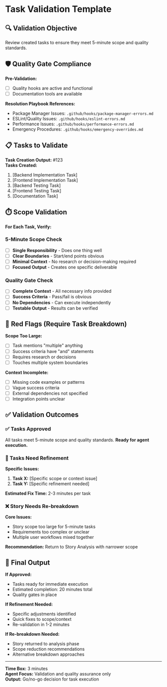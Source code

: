 # Task Validation Template

## 🔍 Validation Objective
Review created tasks to ensure they meet 5-minute scope and quality standards.

## 🛡️ Quality Gate Compliance
**Pre-Validation:**
- [ ] Quality hooks are active and functional
- [ ] Documentation tools are available

**Resolution Playbook References:**
- Package Manager Issues: `.github/hooks/package-manager-errors.md`
- ESLint/Quality Issues: `.github/hooks/eslint-errors.md`
- Performance Issues: `.github/hooks/performance-errors.md`
- Emergency Procedures: `.github/hooks/emergency-overrides.md`

## 📋 Tasks to Validate
**Task Creation Output:** #123  
**Tasks Created:**
1. [Backend Implementation Task]
2. [Frontend Implementation Task]
3. [Backend Testing Task]
4. [Frontend Testing Task]
5. [Documentation Task]

## ⏱️ Scope Validation
**For Each Task, Verify:**

### **5-Minute Scope Check**
- [ ] **Single Responsibility** - Does one thing well
- [ ] **Clear Boundaries** - Start/end points obvious
- [ ] **Minimal Context** - No research or decision-making required
- [ ] **Focused Output** - Creates one specific deliverable

### **Quality Gate Check**
- [ ] **Complete Context** - All necessary info provided
- [ ] **Success Criteria** - Pass/fail is obvious
- [ ] **No Dependencies** - Can execute independently
- [ ] **Testable Output** - Results can be verified

## 🚨 Red Flags (Require Task Breakdown)
**Scope Too Large:**
- [ ] Task mentions "multiple" anything
- [ ] Success criteria have "and" statements
- [ ] Requires research or decisions
- [ ] Touches multiple system boundaries

**Context Incomplete:**
- [ ] Missing code examples or patterns
- [ ] Vague success criteria
- [ ] External dependencies not specified
- [ ] Integration points unclear

## ✅ Validation Outcomes

### **✅ Tasks Approved**
All tasks meet 5-minute scope and quality standards.
**Ready for agent execution.**

### **🔄 Tasks Need Refinement**
**Specific Issues:**
1. **Task X:** [Specific scope or context issue]
2. **Task Y:** [Specific refinement needed]

**Estimated Fix Time:** 2-3 minutes per task

### **❌ Story Needs Re-breakdown**
**Core Issues:**
- Story scope too large for 5-minute tasks
- Requirements too complex or unclear
- Multiple user workflows mixed together

**Recommendation:** Return to Story Analysis with narrower scope

## 🔗 Final Output
**If Approved:**
- Tasks ready for immediate execution
- Estimated completion: 20 minutes total
- Quality gates in place

**If Refinement Needed:**
- Specific adjustments identified
- Quick fixes to scope/context
- Re-validation in 1-2 minutes

**If Re-breakdown Needed:**
- Story returned to analysis phase
- Scope reduction recommendations
- Alternative breakdown approaches

---
**Time Box:** 3 minutes  
**Agent Focus:** Validation and quality assurance only  
**Output:** Go/no-go decision for task execution
